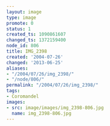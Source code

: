 ```yaml
---
layout: image
type: image
promote: 0
status: 1
created_ts: 1090861607
changed_ts: 1372159400
node_id: 806
title: IMG_2398
created: '2004-07-26'
changed: '2013-06-25'
aliases:
- "/2004/07/26/img_2398/"
- "/node/806/"
permalink: "/2004/07/26/img_2398/"
tags:
- Coromandel
images:
- src: image/images/img_2398-806.jpg
  name: img_2398-806.jpg
---
```


